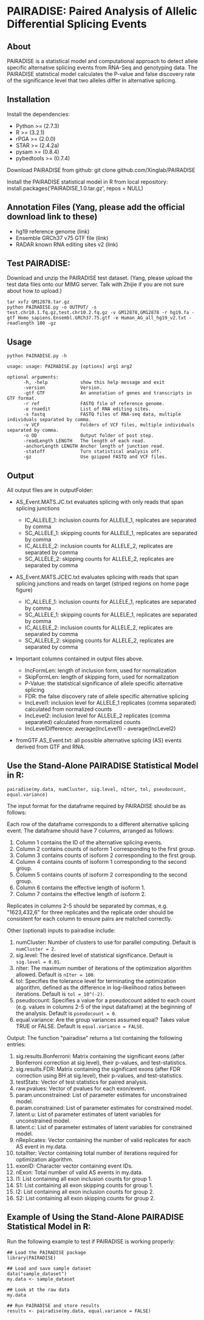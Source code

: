 # PAIRADISE: Paired Analysis of Allelic Differential Splicing Events

## About

PAIRADISE is a statistical model and computational approach to detect allele specific alternative splicing events from RNA-Seq and genotyping data. The PAIRADISE statistical model calculates the P-value and false discovery rate of the significance level that two alleles differ in alternative splicing.

## Installation

Install the dependencies:
- Python >= (2.7.3)
- R >= (3.2.1)
- rPGA >= (2.0.0)
- STAR >= (2.4.2a)
- pysam >= (0.8.4)
- pybedtools >= (0.7.4)

Download PAIRADISE from github:
	git clone github.com/Xinglab/PAIRADISE

Install the PAIRADISE statistical model in R from local repository:
	install.packages('PAIRADISE_1.0.tar.gz', repos = NULL)

## Annotation Files (Yang, please add the official download link to these)

- hg19 reference genome (link)
- Ensemble GRCh37 v75 GTF file (link)
- RADAR known RNA editing sites v2 (link)

## Test PAIRADISE:

Download and unzip the PAIRADISE test dataset. (Yang, please upload the test data files onto our MIMG server. Talk with Zhijie if you are not sure about how to upload.)

    tar xvfz GM12878.tar.gz
    python PAIRADISE.py -o OUTPUT/ -s test.chr10.1.fq.gz,test.chr10.2.fq.gz -v GM12878,GM12878 -r hg19.fa -gtf Homo_sapiens.Ensembl.GRCh37.75.gtf -e Human_AG_all_hg19_v2.txt -readlength 100 -gz

## Usage

    python PAIRADISE.py -h
    
    usage: usage: PAIRADISE.py [options] arg1 arg2
	
    optional arguments:
		  -h, -help            show this help message and exit
		  -version             Version.
		  -gtf GTF             An annotation of genes and transcripts in GTF format.
		  -r ref               FASTQ file of reference genome.
		  -e rnaedit           List of RNA editing sites.
		  -s fastq             FASTQ files of RNA-seq data, multiple individuals separated by comma.
		  -v VCF               Folders of VCF files, multiple individuals separated by comma.
		  -o OD                Output folder of post step.
		  -readLength LENGTH   The length of each read.
		  -anchorLength LENGTH Anchor length of junction read.		 
		  -statoff             Turn statistical analysis off.
		  -gz                  Use gzipped FASTQ and VCF files.

## Output

All output files are in outputFolder:

- AS_Event.MATS.JC.txt evaluates splicing with only reads that span splicing junctions
	- IC_ALLELE_1: inclusion counts for ALLELE_1, replicates are separated by comma
	- SC_ALLELE_1: skipping counts for ALLELE_1, replicates are separated by comma
	- IC_ALLELE_2: inclusion counts for ALLELE_2, replicates are separated by comma
	- SC_ALLELE_2: skipping counts for ALLELE_2, replicates are separated by comma

- AS_Event.MATS.JCEC.txt evaluates splicing with reads that span splicing junctions and reads on target (striped regions on home page figure)
	- IC_ALLELE_1: inclusion counts for ALLELE_1, replicates are separated by comma
	- SC_ALLELE_1: skipping counts for ALLELE_1, replicates are separated by comma
	- IC_ALLELE_2: inclusion counts for ALLELE_2, replicates are separated by comma
	- SC_ALLELE_2: skipping counts for ALLELE_2, replicates are separated by comma

- Important columns contained in output files above.
	- IncFormLen: length of inclusion form, used for normalization
	- SkipFormLen: length of skipping form, used for normalization
	- P-Value: the statistical significance of allele specific alternative splicing
	- FDR: the false discovery rate of allele specific alternative splicing
	- IncLevel1: inclusion level for ALLELE_1 replicates (comma separated) calculated from normalized counts
	- IncLevel2: inclusion level for ALLELE_2 replicates (comma separated) calculated from normalized counts
	- IncLevelDifference: average(IncLevel1) - average(IncLevel2)

- fromGTF.AS_Event.txt: all possible alternative splicing (AS) events derived from GTF and RNA.

## Use the Stand-Alone PAIRADISE Statistical Model in R:
``` pairadise(my.data, numCluster, sig.level, nIter, tol, pseudocount, equal.variance) ```

The input format for the dataframe required by PAIRADISE should be as follows:

Each row of the dataframe corresponds to a different alternative splicing event. The dataframe should have 7 columns, arranged as follows: 

1. Column 1 contains the ID of the alternative splicing events. 
2. Column 2 contains counts of isoform 1 corresponding to the first group.
3. Column 3 contains counts of isoform 2 corresponding to the first group.
4. Column 4 contains counts of isoform 1 corresponding to the second group.
5. Column 5 contains counts of isoform 2 corresponding to the second group.
6. Column 6 contains the effective length of isoform 1.
7. Column 7 contains the effective length of isoform 2.

Replicates in columns 2-5 should be separated by commas, e.g. "1623,432,6" for three replicates and the replicate order should be consistent for each column to ensure pairs are matched correctly. 

Other (optional) inputs to pairadise include:

1. numCluster: Number of clusters to use for parallel computing. Default is ```numCluster = 2```.
2. sig.level: The desired level of statistical significance. Default is ```sig.level = 0.01```.
3. nIter: The maximum number of iterations of the optimization algorithm allowed. Default is ```nIter = 100```.
4. tol: Specifies the tolerance level for terminating the optimization algorithm, defined as the difference in log-likelihood ratios between iterations. Default is ```tol = 10^(-2)```.
5. pseudocount: Specifies a value for a pseudocount added to each count (e.g. values in columns 2-5 of the input dataframe) at the beginning of the analysis. Default is ```pseudocount = 0```.
6. equal.variance: Are the group variances assumed equal? Takes value TRUE or FALSE. Default is ```equal.variance = FALSE```.

Output:
The function "pairadise" returns a list containing the following entries:


1. sig.results.Bonferroni: Matrix containing the significant exons (after Bonferroni correction at sig.level), their p-values, and test-statistics.
2. sig.results.FDR: Matrix containing the significant exons (after FDR correction using BH at sig.level), their p-values, and test-statistics.
3. testStats: Vector of test statistics for paired analysis.
4. raw.pvalues: Vector of pvalues for each exon/event.
5. param.unconstrained: List of parameter estimates for unconstrained model.
6. param.constrained: List of parameter estimates for constrained model.
7. latent.u: List of parameter estimates of latent variables for unconstrained model.
8. latent.c: List of parameter estimates of latent variables for constrained model.
9. nReplicates: Vector containing the number of valid replicates for each AS event in my.data.
10. totalIter: Vector containing total number of iterations required for optimization algorithm.
11. exonID: Character vector containing event IDs.
12. nExon: Total number of valid AS events in my.data.
13. I1: List containing all exon inclusion counts for group 1.
14. S1: List containing all exon skipping counts for group 1.
15. I2: List containing all exon inclusion counts for group 2.
16. S2: List containing all exon skipping counts for group 2.

## Example of Using the Stand-Alone PAIRADISE Statistical Model in R:

Run the following example to test if PAIRADISE is working properly:
```
## Load the PAIRADISE package
library(PAIRADISE)

## Load and save sample dataset
data("sample_dataset")
my.data <- sample_dataset

## Look at the raw data
my.data

## Run PAIRADISE and store results
results <- pairadise(my.data, equal.variance = FALSE)

